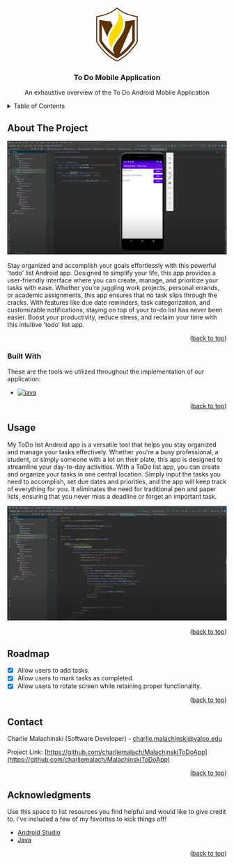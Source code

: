 <a name="readme-top"></a>

<!-- PROJECT LOGO -->
<br />
<div align="center">
  <a href="https://github.com/charliemalach/MalachinskiToDoApp">
    <img src="./image/logo.png" alt="Logo" width="100" height="125">
  </a>

  <h3 align="center">To Do Mobile Application</h3>

  <p align="center">
    An exhaustive overview of the To Do Android Mobile Application
    <br />
  </p>
</div>

<!-- TABLE OF CONTENTS -->
<details>
  <summary>Table of Contents</summary>
  <ol>
    <li>
      <a href="#about-the-project">About The Project</a>
      <ul>
        <li><a href="#built-with">Built With</a></li>
      </ul>
    </li>
    <li><a href="#usage">Usage</a></li>
    <li><a href="#roadmap">Roadmap</a></li>
    <li><a href="#contact">Contact</a></li>
    <li><a href="#acknowledgments">Acknowledgments</a></li>
  </ol>
</details>

<!-- ABOUT THE PROJECT -->

## About The Project

![Main][main]

Stay organized and accomplish your goals effortlessly with this powerful 'todo' list Android app. Designed to simplify your life, this app provides a user-friendly interface where you can create, manage, and prioritize your tasks with ease. Whether you're juggling work projects, personal errands, or academic assignments, this app ensures that no task slips through the cracks. With features like due date reminders, task categorization, and customizable notifications, staying on top of your to-do list has never been easier. Boost your productivity, reduce stress, and reclaim your time with this intuitive 'todo' list app.

<p align="right">(<a href="#readme-top">back to top</a>)</p>

### Built With

These are the tools we utilized throughout the implementation of our application:

- [![java][java-img]][java-url]

<p align="right">(<a href="#readme-top">back to top</a>)</p>

<!-- GETTING STARTED -->

## Usage

My ToDo list Android app is a versatile tool that helps you stay organized and manage your tasks effectively. Whether you're a busy professional, a student, or simply someone with a lot on their plate, this app is designed to streamline your day-to-day activities. With a ToDo list app, you can create and organize your tasks in one central location. Simply input the tasks you need to accomplish, set due dates and priorities, and the app will keep track of everything for you. It eliminates the need for traditional pen and paper lists, ensuring that you never miss a deadline or forget an important task.

![Main Application][main-screenshot]

<p align="right">(<a href="#readme-top">back to top</a>)</p>

<!-- ROADMAP -->

## Roadmap

- [x] Allow users to add tasks.
- [x] Allow users to mark tasks as completed.
- [x] Allow users to rotate screen while retaining proper functionality.

<p align="right">(<a href="#readme-top">back to top</a>)</p>

<!-- CONTACT -->

## Contact

Charlie Malachinski (Software Developer) - charlie.malachinski@valpo.edu

Project Link: [https://github.com/charliemalach/MalachinskiToDoApp](https://github.com/charliemalach/MalachinskiToDoApp)

<p align="right">(<a href="#readme-top">back to top</a>)</p>

<!-- ACKNOWLEDGMENTS -->

## Acknowledgments

Use this space to list resources you find helpful and would like to give credit to. I've included a few of my favorites to kick things off!

- [Android Studio](https://developer.android.com/studio)
- [Java](https://www.java.com/en/)

<p align="right">(<a href="#readme-top">back to top</a>)</p>

<!-- MARKDOWN LINKS & IMAGES -->
<!-- https://www.markdownguide.org/basic-syntax/#reference-style-links -->
[main]: ./image/main.jpg
[main-screenshot]: ./image/main-screenshot.jpg
[java-img]: https://img.shields.io/badge/java-%23ED8B00.svg?style=for-the-badge&logo=java&logoColor=white
[java-url]: https://www.java.com/en/

